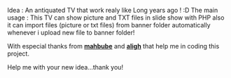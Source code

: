 Idea : An antiquated TV that work realy like Long years ago ! :D
The main usage : This TV can show picture and TXT files in slide show with PHP also it can import files (picture or txt files) from banner folder automatically whenever i upload new file to banner folder!

With especial thanks from **[mahbube](http://github.com/mahbube)** and **[aligh](http://github.com/aligh)** that help me in coding this project. 

Help me with your new idea...thank you!